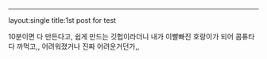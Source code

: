 ---
layout:single
title:1st post for test


10분이면 다 만든다고, 쉽게 만드는 깃헙이라더니
내가 이빨빠진 호랑이가 되어 콤퓨타 다 까먹고,, 어려워졌거나
진짜 어려운거던가,,
